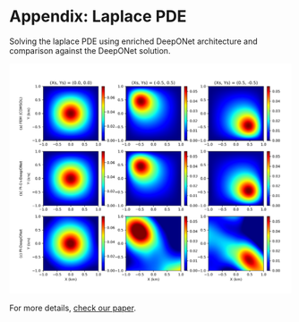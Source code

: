 # Appendix: Laplace PDE

Solving the laplace PDE using enriched DeepONet architecture and comparison against the DeepONet solution.

![Laplace](field_results.png)

For more details, [check our paper](https://arxiv.org/abs/2106.01904).
